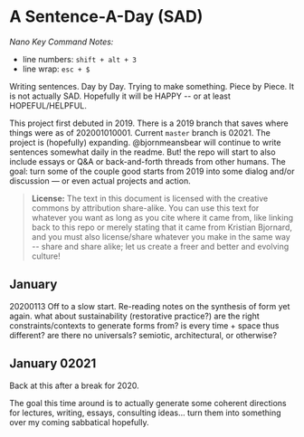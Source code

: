# A Sentence-A-Day (SAD)

_Nano Key Command Notes:_

- line numbers: `shift + alt + 3`
- line wrap: `esc + $`

Writing sentences. Day by Day. Trying to make something. Piece by Piece. It is not actually SAD. Hopefully it will be HAPPY -- or at least HOPEFUL/HELPFUL.

This project first debuted in 2019. There is a 2019 branch that saves where things were as of 202001010001. Current `master` branch is 02021. The project is (hopefully) expanding. @bjornmeansbear will continue to write sentences somewhat daily in the readme. But! the repo will start to also include essays or Q&A or back-and-forth threads from other humans. The goal: turn some of the couple good starts from 2019 into some dialog and/or discussion — or even actual projects and action.

> **License:** The text in this document is licensed with the creative commons by attribution share-alike. You can use this text for whatever you want as long as you cite where it came from, like linking back to this repo or merely stating that it came from Kristian Bjornard, and you must also license/share whatever you make in the same way -- share and share alike; let us create a freer and better and evolving culture!

## January

20200113 Off to a slow start. Re-reading notes on the synthesis of form yet again. what about sustainability (restorative practice?) are the right constraints/contexts to generate forms from? is every time + space thus different? are there no universals? semiotic, architectural, or otherwise?

## January 02021

Back at this after a break for 2020.

The goal this time around is to actually generate some coherent directions for lectures, writing, essays, consulting ideas... turn them into something over my coming sabbatical hopefully.
